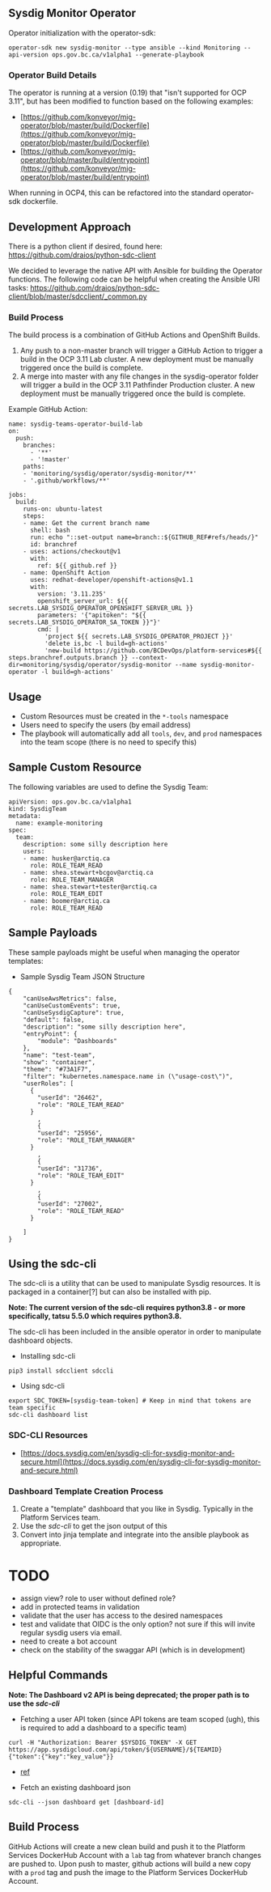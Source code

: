 ## Sysdig Monitor Operator

Operator initialization with the operator-sdk: 

```
operator-sdk new sysdig-monitor --type ansible --kind Monitoring --api-version ops.gov.bc.ca/v1alpha1 --generate-playbook
```

### Operator Build Details
The operator is running at a version (0.19) that "isn't supported for OCP 3.11", but has been modified to function based on the following examples: 
- [https://github.com/konveyor/mig-operator/blob/master/build/Dockerfile](https://github.com/konveyor/mig-operator/blob/master/build/Dockerfile)
- [https://github.com/konveyor/mig-operator/blob/master/build/entrypoint](https://github.com/konveyor/mig-operator/blob/master/build/entrypoint)

When running in OCP4, this can be refactored into the standard operator-sdk dockerfile. 


## Development Approach
There is a python client if desired, found here: https://github.com/draios/python-sdc-client

We decided to leverage the native API with Ansible for building the Operator functions. The following code can be helpful when creating the Ansible URI tasks: https://github.com/draios/python-sdc-client/blob/master/sdcclient/_common.py

### Build Process
The build process is a combination of GitHub Actions and OpenShift Builds. 

1. Any push to a non-master branch will trigger a GitHub Action to trigger a build in the OCP 3.11 Lab cluster. A new deployment must be manually triggered once the build is complete. 
2. A merge into master with any file changes in the sysdig-operator folder will trigger a build in the OCP 3.11 Pathfinder Production cluster. A new deployment must be manually triggered once the build is complete. 

Example GitHub Action: 
```shell
name: sysdig-teams-operator-build-lab
on:
  push:
    branches:
      - '**'
      - '!master'
    paths: 
    - 'monitoring/sysdig/operator/sysdig-monitor/**'
    - '.github/workflows/**'
 
jobs:
  build: 
    runs-on: ubuntu-latest
    steps:
    - name: Get the current branch name
      shell: bash
      run: echo "::set-output name=branch::${GITHUB_REF#refs/heads/}"
      id: branchref
    - uses: actions/checkout@v1
      with:
        ref: ${{ github.ref }}
    - name: OpenShift Action
      uses: redhat-developer/openshift-actions@v1.1
      with:
        version: '3.11.235'
        openshift_server_url: ${{ secrets.LAB_SYSDIG_OPERATOR_OPENSHIFT_SERVER_URL }}
        parameters: '{"apitoken": "${{ secrets.LAB_SYSDIG_OPERATOR_SA_TOKEN }}"}'
        cmd: |
          'project ${{ secrets.LAB_SYSDIG_OPERATOR_PROJECT }}'
          'delete is,bc -l build=gh-actions'
          'new-build https://github.com/BCDevOps/platform-services#${{ steps.branchref.outputs.branch }} --context-dir=monitoring/sysdig/operator/sysdig-monitor --name sysdig-monitor-operator -l build=gh-actions'
```

## Usage
- Custom Resources must be created in the `*-tools` namespace
- Users need to specify the users (by email address) 
- The playbook will automatically add all `tools`, `dev`, and `prod` namespaces into the team scope (there is no need to specify this)


## Sample Custom Resource
The following variables are used to define the Sysdig Team:

```
apiVersion: ops.gov.bc.ca/v1alpha1
kind: SysdigTeam
metadata:
  name: example-monitoring
spec:
  team: 
    description: some silly description here 
    users:
    - name: husker@arctiq.ca
      role: ROLE_TEAM_READ 
    - name: shea.stewart+bcgov@arctiq.ca
      role: ROLE_TEAM_MANAGER
    - name: shea.stewart+tester@arctiq.ca
      role: ROLE_TEAM_EDIT
    - name: boomer@arctiq.ca
      role: ROLE_TEAM_READ 

```
## Sample Payloads
These sample payloads might be useful when managing the operator templates: 

- Sample Sysdig Team JSON Structure
```
{   
    "canUseAwsMetrics": false,
    "canUseCustomEvents": true,
    "canUseSysdigCapture": true,
    "default": false,
    "description": "some silly description here",
    "entryPoint": {
        "module": "Dashboards"
    },
    "name": "test-team",
    "show": "container",
    "theme": "#73A1F7",
    "filter": "kubernetes.namespace.name in (\"usage-cost\")",
    "userRoles": [
      {
        "userId": "26462",
        "role": "ROLE_TEAM_READ"
      }
        ,
        {
        "userId": "25956",
        "role": "ROLE_TEAM_MANAGER"
      }
        ,
        {
        "userId": "31736",
        "role": "ROLE_TEAM_EDIT"
      }
        ,
        {
        "userId": "27002",
        "role": "ROLE_TEAM_READ"
      }
       
    ]
}
```
## Using the sdc-cli
The sdc-cli is a utility that can be used to manipulate Sysdig resources. It is packaged in a container[?] but can also be installed with pip.  

**Note: The current version of the sdc-cli requires python3.8 - or more specifically, tatsu 5.5.0 which requires python3.8.**

The sdc-cli has been included in the ansible operator in order to manipulate dashboard objects. 

- Installing sdc-cli
```shell
pip3 install sdcclient sdccli 
```

- Using sdc-cli
```shell
export SDC_TOKEN=[sysdig-team-token] # Keep in mind that tokens are team specific
sdc-cli dashboard list
```

### SDC-CLI Resources
- [https://docs.sysdig.com/en/sysdig-cli-for-sysdig-monitor-and-secure.html](https://docs.sysdig.com/en/sysdig-cli-for-sysdig-monitor-and-secure.html)


### Dashboard Template Creation Process
1. Create a "template" dashboard that you like in Sysdig. Typically in the Platform Services team. 
2. Use the *sdc-cli* to get the json output of this
3. Convert into jinja template and integrate into the ansible playbook as appropriate. 


# TODO
- assign view? role to user without defined role? 
- add in protected teams in validation
- validate that the user has access to the desired namespaces
- test and validate that OIDC is the only option? not sure if this will invite regular sysdig users via email. 
- need to create a bot account
- check on the stability of the swaggar API (which is in development)


## Helpful Commands

**Note: The Dashboard v2 API is being deprecated; the proper path is to use the *sdc-cli***

- Fetching a user API token (since API tokens are team scoped (ugh), this is required to add a dashboard to a specific team)
```shell
curl -H "Authorization: Bearer $SYSDIG_TOKEN" -X GET https://app.sysdigcloud.com/api/token/${USERNAME}/${TEAMID}
{"token":{"key":"key_value"}}
```
- [ref](https://raw.githubusercontent.com/draios/python-sdc-client/master/sdcclient/_common.py)

- Fetch an existing dashboard json 
```shell
sdc-cli --json dashboard get [dashboard-id]
```

## Build Process
GitHub Actions will create a new clean build and push it to the Platform Services DockerHub Account with a `lab` tag  from whatever branch changes are pushed to. Upon push to master, github actions will build a new copy with a `prod` tag and push the image to the Platform Services DockerHub Account.
